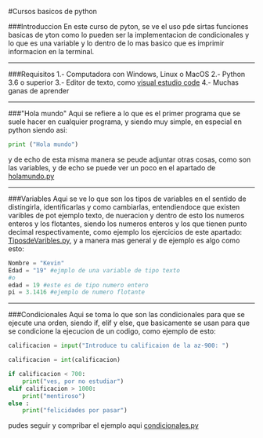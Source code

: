 
#Cursos basicos de python

###Introduccion 
En este curso de pyton, se ve el uso pde sirtas funciones basicas de yton como lo pueden ser la implementacion de condicionales y lo que es una variable y lo dentro de lo mas basico que es imprimir informacion en la terminal.

------------------------------------------------

###Requisitos
1.- Computadora con Windows, Linux o MacOS
2.- Python 3.6 o superior 
3.- Editor de texto, como [visual estudio code](https://code.visualstudio.com/) 
4.- Muchas ganas de aprender 

----------------------------

###"Hola mundo"
Aqui se refiere a lo que es el primer programa que se suele hacer en cualquier programa, y siendo muy simple, en especial en python siendo asi:

```python
print ("Hola mundo")
```
y de echo de esta misma manera se peude adjuntar otras cosas, como son las variables, y de echo se puede ver un poco en el apartado de [holamundo.py](holamundo.py)

------------------------------------------

###Variables 
Aqui se ve lo que son los tipos de variables en el sentido de distingirla, identificarlas y como cambiarlas, entendiendoce que existen varibles de pot ejemplo texto, de nueracion y dentro de esto los numeros enteros y los flotantes, siendo los numeros enteros y los que tienen punto decimal respectivamente, como ejemplo los ejercicios de este apartado: [TiposdeVaribles.py](TiposdeVaribles.py), y a manera mas general y de ejemplo es algo como esto:

```python
Nombre = "Kevin"
Edad = "19" #ejmplo de una variable de tipo texto 
#o
edad = 19 #este es de tipo numero entero 
pi = 3.1416 #ejemplo de numero flotante 
```
---------------------------------------------

###Condicionales
Aqui se toma lo que son las condicionales para que se ejecute una orden, siendo if, elif y else, que basicamente se usan para que se condicione la ejecucion de un codigo, como ejemplo de esto:

```python 
calificacion = input("Introduce tu calificaion de la az-900: ")

calificacion = int(calificacion)

if calificacion < 700:
    print("ves, por no estudiar")
elif calificacion > 1000:
    print("mentiroso")    
else :
    print("felicidades por pasar")
```
pudes seguir y compribar el ejemplo aqui [condicionales.py](condicionales.py)